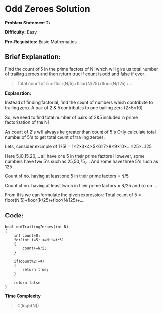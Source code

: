# Odd Zeroes Solution

**Problem Statement 2:** 

**Difficulty:** Easy

**Pre-Requisites:** Basic Mathematics

## Brief Explanation: 

Find the count of 5 in the prime factors of N! which will give us total number of trailing zeroes and then return true if count is odd and false if even.

> Total count of 5 = floor(N/5)+floor(N/25)+floor(N/125)+....

**Explanation:**

Instead of finding factorial, find the count of numbers which contribute to trailing zero.
A pair of 2 & 5 contributes to one trailing zero (2×5=10)

So, we need to find total number of pairs of 2&5 included in prime factorization of the N!

As count of 2's will always be greater than count of 5's
Only calculate total number of 5's to get total count of trailing zeroes.

Lets, consider example of 125! = 1×2×3×4×5×6×7×8×9×10×...×25×...125

Here 5,10,15,20,... all have one 5 in their prime factors
However, some numbers have two 5's such as 25,50,75,...
And some have three 5's such as 125

Count of no. having at least one 5 in their prime factors = N/5

Count of no. having at least two 5 in their prime factors = N/25
and so on …

From this we can formulate the given expression:
Total count of 5 = floor(N/5)+floor(N/25)+floor(N/125)+....

## Code:
```
bool oddTrailingZeroes(int N)
{
	int count=0;
	for(int i=5;i<=N;i=i*5)
	{
		count+=N/i;
	}

	if(count%2!=0)
	{
		return true;
	}

	return false;
}
```
**Time Complexity:**

>  O(log5(N))
